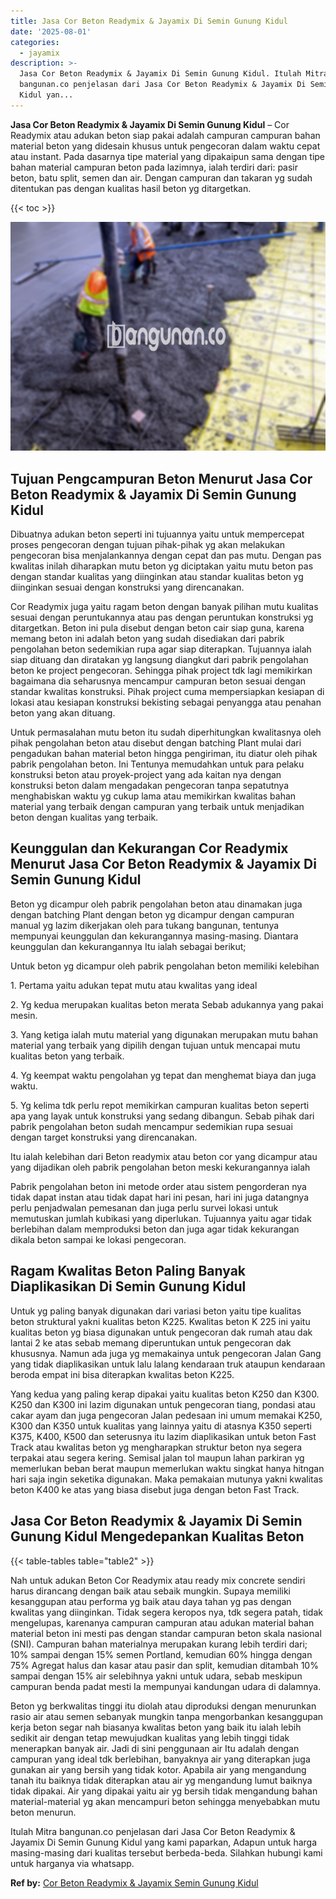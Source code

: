 ```yaml
---
title: Jasa Cor Beton Readymix & Jayamix Di Semin Gunung Kidul
date: '2025-08-01'
categories:
  - jayamix
description: >-
  Jasa Cor Beton Readymix & Jayamix Di Semin Gunung Kidul. Itulah Mitra
  bangunan.co penjelasan dari Jasa Cor Beton Readymix & Jayamix Di Semin Gunung
  Kidul yan...
---
```


**Jasa Cor Beton Readymix & Jayamix Di Semin Gunung Kidul** – Cor Readymix atau adukan beton siap pakai adalah campuran campuran bahan material beton yang didesain khusus untuk pengecoran dalam waktu cepat atau instant. Pada dasarnya tipe material yang dipakaipun sama dengan tipe bahan material campuran beton pada lazimnya, ialah terdiri dari: pasir beton, batu split, semen dan air. Dengan campuran dan takaran yg sudah ditentukan pas dengan kualitas hasil beton yg ditargetkan.

{{< toc >}}

![Jasa Cor Beton Readymix & Jayamix Di Semin Gunung Kidul](/images/jasa-cor-readymix-43.png)

## Tujuan Pengcampuran Beton Menurut Jasa Cor Beton Readymix & Jayamix Di Semin Gunung Kidul

Dibuatnya adukan beton seperti ini tujuannya yaitu untuk mempercepat proses pengecoran dengan tujuan pihak-pihak yg akan melakukan pengecoran bisa menjalankannya dengan cepat dan pas mutu. Dengan pas kwalitas inilah diharapkan mutu beton yg diciptakan yaitu mutu beton pas dengan standar kualitas yang diinginkan atau standar kualitas beton yg diinginkan sesuai dengan konstruksi yang direncanakan.

Cor Readymix juga yaitu ragam beton dengan banyak pilihan mutu kualitas sesuai dengan peruntukannya atau pas dengan peruntukan konstruksi yg ditargetkan. Beton ini pula disebut dengan beton cair siap guna, karena memang beton ini adalah beton yang sudah disediakan dari pabrik pengolahan beton sedemikian rupa agar siap diterapkan. Tujuannya ialah siap dituang dan diratakan yg langsung diangkut dari pabrik pengolahan beton ke project pengecoran. Sehingga pihak project tdk lagi memikirkan bagaimana dia seharusnya mencampur campuran beton sesuai dengan standar kwalitas konstruksi. Pihak project cuma mempersiapkan kesiapan di lokasi atau kesiapan konstruksi bekisting sebagai penyangga atau penahan beton yang akan dituang.

Untuk permasalahan mutu beton itu sudah diperhitungkan kwalitasnya oleh pihak pengolahan beton atau disebut dengan batching Plant mulai dari pengadukan bahan material beton hingga pengiriman, itu diatur oleh pihak pabrik pengolahan beton. Ini Tentunya memudahkan untuk para pelaku konstruksi beton atau proyek-project yang ada kaitan nya dengan konstruksi beton dalam mengadakan pengecoran tanpa sepatutnya menghabiskan waktu yg cukup lama atau memikirkan kwalitas bahan material yang terbaik dengan campuran yang terbaik untuk menjadikan beton dengan kualitas yang terbaik.

## Keunggulan dan Kekurangan Cor Readymix Menurut Jasa Cor Beton Readymix & Jayamix Di Semin Gunung Kidul

Beton yg dicampur oleh pabrik pengolahan beton atau dinamakan juga dengan batching Plant dengan beton yg dicampur dengan campuran manual yg lazim dikerjakan oleh para tukang bangunan, tentunya mempunyai keunggulan dan kekurangannya masing-masing. Diantara keunggulan dan kekurangannya Itu ialah sebagai berikut;

Untuk beton yg dicampur oleh pabrik pengolahan beton memiliki kelebihan

1\. Pertama yaitu adukan tepat mutu atau kwalitas yang ideal

2\. Yg kedua merupakan kualitas beton merata Sebab adukannya yang pakai mesin.

3\. Yang ketiga ialah mutu material yang digunakan merupakan mutu bahan material yang terbaik yang dipilih dengan tujuan untuk mencapai mutu kualitas beton yang terbaik.

4\. Yg keempat waktu pengolahan yg tepat dan menghemat biaya dan juga waktu.

5\. Yg kelima tdk perlu repot memikirkan campuran kualitas beton seperti apa yang layak untuk konstruksi yang sedang dibangun. Sebab pihak dari pabrik pengolahan beton sudah mencampur sedemikian rupa sesuai dengan target konstruksi yang direncanakan.

Itu ialah kelebihan dari Beton readymix atau beton cor yang dicampur atau yang dijadikan oleh pabrik pengolahan beton meski kekurangannya ialah

Pabrik pengolahan beton ini metode order atau sistem pengorderan nya tidak dapat instan atau tidak dapat hari ini pesan, hari ini juga datangnya perlu penjadwalan pemesanan dan juga perlu survei lokasi untuk memutuskan jumlah kubikasi yang diperlukan. Tujuannya yaitu agar tidak berlebihan dalam memproduksi beton dan juga agar tidak kekurangan dikala beton sampai ke lokasi pengecoran.

## Ragam Kwalitas Beton Paling Banyak Diaplikasikan Di Semin Gunung Kidul

Untuk yg paling banyak digunakan dari variasi beton yaitu tipe kualitas beton struktural yakni kualitas beton K225. Kwalitas beton K 225 ini yaitu kualitas beton yg biasa digunakan untuk pengecoran dak rumah atau dak lantai 2 ke atas sebab memang diperuntukan untuk pengecoran dak khususnya. Namun ada juga yg memakainya untuk pengecoran Jalan Gang yang tidak diaplikasikan untuk lalu lalang kendaraan truk ataupun kendaraan beroda empat ini bisa diterapkan kwalitas beton K225.

Yang kedua yang paling kerap dipakai yaitu kualitas beton K250 dan K300. K250 dan K300 ini lazim digunakan untuk pengecoran tiang, pondasi atau cakar ayam dan juga pengecoran Jalan pedesaan ini umum memakai K250, K300 dan K350 untuk kualitas yang lainnya yaitu di atasnya K350 seperti K375, K400, K500 dan seterusnya itu lazim diaplikasikan untuk beton Fast Track atau kwalitas beton yg mengharapkan struktur beton nya segera terpakai atau segera kering. Semisal jalan tol maupun lahan parkiran yg memerlukan beban berat maupun memerlukan waktu singkat hanya hitngan hari saja ingin seketika digunakan. Maka pemakaian mutunya yakni kwalitas beton K400 ke atas yang biasa disebut juga dengan beton Fast Track.

## Jasa Cor Beton Readymix & Jayamix Di Semin Gunung Kidul Mengedepankan Kualitas Beton

{{< table-tables table="table2" >}}

Nah untuk adukan Beton Cor Readymix atau ready mix concrete sendiri harus dirancang dengan baik atau sebaik mungkin. Supaya memiliki kesanggupan atau performa yg baik atau daya tahan yg pas dengan kwalitas yang diinginkan. Tidak segera keropos nya, tdk segera patah, tidak mengelupas, karenanya campuran campuran atau adukan material bahan material beton ini mesti pas dengan standar campuran beton skala nasional (SNI). Campuran bahan materialnya merupakan kurang lebih terdiri dari; 10% sampai dengan 15% semen Portland, kemudian 60% hingga dengan 75% Agregat halus dan kasar atau pasir dan split, kemudian ditambah 10% sampai dengan 15% air selebihnya yakni untuk udara, sebab meskipun campuran benda padat mesti Ia mempunyai kandungan udara di dalamnya.

Beton yg berkwalitas tinggi itu diolah atau diproduksi dengan menurunkan rasio air atau semen sebanyak mungkin tanpa mengorbankan kesanggupan kerja beton segar nah biasanya kwalitas beton yang baik itu ialah lebih sedikit air dengan tetap mewujudkan kualitas yang lebih tinggi tidak menerapkan banyak air. Jadi di sini penggunaan air Itu adalah dengan campuran yang ideal tdk berlebihan, banyaknya air yang diterapkan juga gunakan air yang bersih yang tidak kotor. Apabila air yang mengandung tanah itu baiknya tidak diterapkan atau air yg mengandung lumut baiknya tidak dipakai. Air yang dipakai yaitu air yg bersih tidak mengandung bahan material-material yg akan mencampuri beton sehingga menyebabkan mutu beton menurun.

Itulah Mitra bangunan.co penjelasan dari Jasa Cor Beton Readymix & Jayamix Di Semin Gunung Kidul yang kami paparkan, Adapun untuk harga masing-masing dari kualitas tersebut berbeda-beda. Silahkan hubungi kami untuk harganya via whatsapp.

**Ref by:** [Cor Beton Readymix & Jayamix Semin Gunung Kidul](https://id.wikipedia.org/wiki/Cor)
